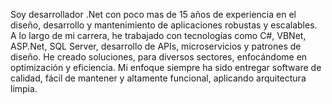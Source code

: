 Soy desarrollador .Net con poco mas de 15 años de experiencia en el diseño, desarrollo y mantenimiento de aplicaciones robustas y escalables. 
A lo largo de mi carrera, he trabajado con tecnologías como C#, VBNet, ASP.Net, SQL Server, desarrollo de APIs, microservicios y patrones de diseño. 
He creado soluciones, para diversos sectores, enfocándome en optimización y eficiencia. 
Mi enfoque siempre ha sido entregar software de calidad, fácil de mantener y altamente funcional, aplicando arquitectura limpia.

<!--
**Alejandro-2502/Alejandro-2502** is a ✨ _special_ ✨ repository because its `README.md` (this file) appears on your GitHub profile.

Soy desarrollador .Net con poco mas de 15 años de experiencia en el diseño, desarrollo y mantenimiento de aplicaciones robustas y escalables. 
A lo largo de mi carrera, he trabajado con tecnologías como C#, VBNet, ASP.Net, SQL Server, desarrollo de APIs, microservicios y patrones de diseño. 
He creado soluciones, para diversos sectores, enfocándome en optimización y eficiencia. 
Mi enfoque siempre ha sido entregar software de calidad, fácil de mantener y altamente funcional, aplicando arquitectura limpia.

Here are some ideas to get you started:

- 🔭 I’m currently working on ...
- 🌱 I’m currently learning ...
- 👯 I’m looking to collaborate on ...
- 🤔 I’m looking for help with ...
- 💬 Ask me about ...
- 📫 How to reach me: ...
- 😄 Pronouns: ...
- ⚡ Fun fact: ...
-->
